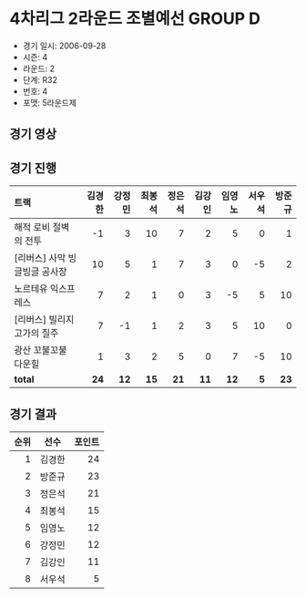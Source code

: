 # 4차리그 2라운드 조별예선 GROUP D

- 경기 일시: 2006-09-28
- 시즌: 4
- 라운드: 2
- 단계: R32
- 번호: 4
- 포맷: 5라운드제





## 경기 영상
## 경기 진행

| 트랙 | 김경한 | 강정민 | 최봉석 | 정은석 | 김강인 | 임영노 | 서우석 | 방준규 |
|:---|---:|---:|---:|---:|---:|---:|---:|---:|
| 해적 로비 절벽의 전투 | -1 | 3 | 10 | 7 | 2 | 5 | 0 | 1 |
| [리버스] 사막 빙글빙글 공사장 | 10 | 5 | 1 | 7 | 3 | 0 | -5 | 2 |
| 노르테유 익스프레스 | 7 | 2 | 1 | 0 | 3 | -5 | 5 | 10 |
| [리버스] 빌리지 고가의 질주 | 7 | -1 | 1 | 2 | 3 | 5 | 10 | 0 |
| 광산 꼬불꼬불 다운힐 | 1 | 3 | 2 | 5 | 0 | 7 | -5 | 10 |
| __total__ | __24__ | __12__ | __15__ | __21__ | __11__ | __12__ | __5__ | __23__ |




## 경기 결과

| 순위 | 선수 | 포인트 |
|---:|:---:|---:|
| 1 | 김경한 | 24 |
| 2 | 방준규 | 23 |
| 3 | 정은석 | 21 |
| 4 | 최봉석 | 15 |
| 5 | 임영노 | 12 |
| 6 | 강정민 | 12 |
| 7 | 김강인 | 11 |
| 8 | 서우석 | 5 |

